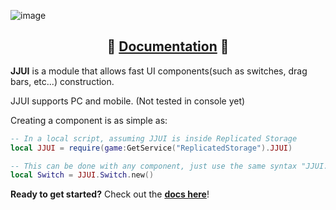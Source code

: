 ![image](https://raw.githubusercontent.com/oc-ob/JJUI/master/.github/images/jjui-banner.png)

<div align="center">
  
 ## 📖 [Documentation](https://oc-ob.github.io/JJUI/) 📖
  
</div>
  
**JJUI** is a module that allows fast UI components(such as switches, drag bars, etc...) construction.

JJUI supports PC and mobile. (Not tested in console yet)

Creating a component is as simple as:
```lua
-- In a local script, assuming JJUI is inside Replicated Storage
local JJUI = require(game:GetService("ReplicatedStorage").JJUI)

-- This can be done with any component, just use the same syntax "JJUI.ComponentName"
local Switch = JJUI.Switch.new()
```

**Ready to get started?** Check out the **[docs here](https://oc-ob.github.io/JJUI/)**!